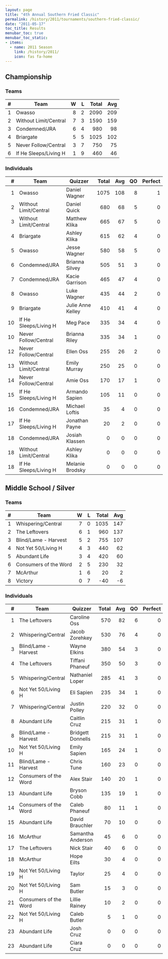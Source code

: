 ```yaml
---
layout: page
title: "4th Annual Southern Fried Classic"
permalink: /history/2011/tournaments/southern-fried-classic/
date: "2011-05-17"
toc_title: Results
menubar_toc: true
menubar_toc_static:
- items:
  - name: 2011 Season
    link: /history/2011/
    icon: fas fa-home
---
```


## Championship

### Teams

|    # | Team                  |    W |    L | Total |  Avg |
| ---: | --------------------- | ---: | ---: | ----: | ---: |
|    1 | Owasso                |    8 |    2 |  2090 |  209 |
|    2 | Without Limit/Central |    7 |    3 |  1590 |  159 |
|    3 | Condemned/JRA         |    6 |    4 |   980 |   98 |
|    4 | Briargate             |    5 |    5 |  1025 |  102 |
|    5 | Never Follow/Central  |    3 |    7 |   750 |   75 |
|    6 | If He Sleeps/Living H |    1 |    9 |   460 |   46 |

### Individuals

|    # | Team                  | Quizzer           | Total |  Avg |   QO | Perfect |
| ---: | --------------------- | ----------------- | ----: | ---: | ---: | ------: |
|    1 | Owasso                | Daniel Wagner     |  1075 |  108 |    8 |       1 |
|    2 | Without Limit/Central | Daniel Quick      |   680 |   68 |    5 |       0 |
|    3 | Without Limit/Central | Matthew Klika     |   665 |   67 |    5 |       0 |
|    4 | Briargate             | Ashley Klika      |   615 |   62 |    4 |       0 |
|    5 | Owasso                | Jesse Wagner      |   580 |   58 |    5 |       0 |
|    6 | Condemned/JRA         | Brianna Silvey    |   505 |   51 |    3 |       0 |
|    7 | Condemned/JRA         | Kacie Garrison    |   465 |   47 |    4 |       0 |
|    8 | Owasso                | Luke Wagner       |   435 |   44 |    2 |       0 |
|    9 | Briargate             | Julie Anne Kelley |   410 |   41 |    4 |       0 |
|   10 | If He Sleeps/Living H | Meg Pace          |   335 |   34 |    4 |       0 |
|   10 | Never Follow/Central  | Brianna Riley     |   335 |   34 |    1 |       0 |
|   12 | Never Follow/Central  | Ellen Oss         |   255 |   26 |    2 |       0 |
|   13 | Without Limit/Central | Emily Murray      |   250 |   25 |    0 |       0 |
|   14 | Never Follow/Central  | Amie Oss          |   170 |   17 |    1 |       0 |
|   15 | If He Sleeps/Living H | Armando Sapien    |   105 |   11 |    0 |       0 |
|   16 | Condemned/JRA         | Michael Loftis    |    35 |    4 |    0 |       0 |
|   17 | If He Sleeps/Living H | Jonathan Payne    |    20 |    2 |    0 |       0 |
|   18 | Condemned/JRA         | Josiah Klassen    |     0 |    0 |    0 |       0 |
|   18 | Without Limit/Central | Ashley Klika      |     0 |    0 |    0 |       0 |
|   18 | If He Sleeps/Living H | Melanie Brodsky   |     0 |    0 |    0 |       0 |

## Middle School / Silver

### Teams

|    # | Team                  |    W |    L | Total |  Avg |
| ---: | --------------------- | ---: | ---: | ----: | ---: |
|    1 | Whispering/Central    |    7 |    0 |  1035 |  147 |
|    2 | The Leftovers         |    6 |    1 |   960 |  137 |
|    3 | Blind/Lame - Harvest  |    5 |    2 |   755 |  107 |
|    4 | Not Yet 50/Living H   |    4 |    3 |   440 |   62 |
|    5 | Abundant Life         |    3 |    4 |   420 |   60 |
|    6 | Consumers of the Word |    2 |    5 |   230 |   32 |
|    7 | McArthur              |    1 |    6 |    20 |    2 |
|    8 | Victory               |    0 |    7 |   -40 |   -6 |

### Individuals

|    # | Team                  | Quizzer           | Total |  Avg |   QO | Perfect |
| ---: | --------------------- | ----------------- | ----: | ---: | ---: | ------: |
|    1 | The Leftovers         | Caroline Oss      |   570 |   82 |    6 |       0 |
|    2 | Whispering/Central    | Jacob Zorehkey    |   530 |   76 |    4 |       0 |
|    3 | Blind/Lame - Harvest  | Wayne Elkins      |   380 |   54 |    3 |       0 |
|    4 | The Leftovers         | Tiffani Phaneuf   |   350 |   50 |    3 |       0 |
|    5 | Whispering/Central    | Nathaniel Loper   |   285 |   41 |    3 |       0 |
|    6 | Not Yet 50/Living H   | Eli Sapien        |   235 |   34 |    1 |       0 |
|    7 | Whispering/Central    | Justin Polley     |   220 |   32 |    0 |       0 |
|    8 | Abundant Life         | Caitlin Cruz      |   215 |   31 |    1 |       0 |
|    8 | Blind/Lame - Harvest  | Bridgett Donnells |   215 |   31 |    1 |       0 |
|   10 | Not Yet 50/Living H   | Emily Sapien      |   165 |   24 |    1 |       0 |
|   11 | Blind/Lame - Harvest  | Chris Tune        |   160 |   23 |    0 |       0 |
|   12 | Consumers of the Word | Alex Stair        |   140 |   20 |    1 |       0 |
|   13 | Abundant Life         | Bryson Cobb       |   135 |   19 |    1 |       0 |
|   14 | Consumers of the Word | Caleb Phaneuf     |    80 |   11 |    1 |       0 |
|   15 | Abundant Life         | David Brauchler   |    70 |   10 |    0 |       0 |
|   16 | McArthur              | Samantha Anderson |    45 |    6 |    0 |       0 |
|   17 | The Leftovers         | Nick Stair        |    40 |    6 |    0 |       0 |
|   18 | McArthur              | Hope Eilts        |    30 |    4 |    0 |       0 |
|   19 | Not Yet 50/Living H   | Taylor            |    25 |    4 |    0 |       0 |
|   20 | Not Yet 50/Living H   | Sam Butler        |    15 |    3 |    0 |       0 |
|   21 | Consumers of the Word | Lillie Rainey     |    10 |    2 |    0 |       0 |
|   22 | Not Yet 50/Living H   | Caleb Butler      |     5 |    1 |    0 |       0 |
|   23 | Abundant Life         | Josh Cruz         |     0 |    0 |    0 |       0 |
|   23 | Abundant Life         | Ciara Cruz        |     0 |    0 |    0 |       0 |
